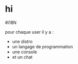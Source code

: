 # hi
#i18N

pour chaque  user il y a :
- une distro
- un langage de programmation
- une console
- et un chat



